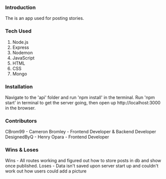 ### Introduction

The is an app used for posting stories.

### Tech Used

1. Node.js
2. Express
3. Nodemon
4. JavaScript
5. HTML
6. CSS
7. Mongo

### Installation

Navigate to the 'api' folder and run 'npm install' in the terminal. Run 'npm start' in terminal to get the server going, then open up http://localhost:3000 in the browser.

### Contributors

CBrom99 - Cameron Bromley - Frontend Developer & Backend Developer
DesignedByQ - Henry Opara - Frontend Developer

### Wins & Loses

Wins - All routes working and figured out how to store posts in db and show once published.
Loses - Data isn't saved upon server start up and couldn't work out how users could add a picture

